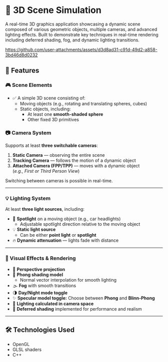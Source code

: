 # 🌌 3D Scene Simulation

A real-time 3D graphics application showcasing a dynamic scene composed of various geometric objects, multiple cameras, and advanced lighting effects. Built to demonstrate key techniques in real-time rendering including deferred shading, fog, and dynamic lighting transitions.


https://github.com/user-attachments/assets/d3d8ad31-c91d-49d2-a858-3bd46d8d0232




## 🧩 Features

### 🎮 Scene Elements

- ✅ A simple 3D scene consisting of:
  - Moving objects (e.g., rotating and translating spheres, cubes)
  - Static objects, including:
    - At least one **smooth-shaded sphere**
    - Other fixed 3D primitives


### 📷 Camera System

Supports at least **three switchable cameras**:

1. **Static Camera** — observing the entire scene
2. **Tracking Camera** — follows the motion of a dynamic object
3. **Attached Camera (FPP/TPP)** — moves with a dynamic object  
   (_e.g., First or Third Person View_)

Switching between cameras is possible in real-time.

---

### 💡 Lighting System

At least **three light sources**, including:

- 🔦 **Spotlight** on a moving object (e.g., car headlights)
  - Adjustable spotlight direction relative to the moving object
- 💡 **Static light source**
  - Can be either **point light** or **spotlight**
- 🔥 **Dynamic attenuation** — lights fade with distance

---

### 🎨 Visual Effects & Rendering

- 🔭 **Perspective projection**
- 🧪 **Phong shading model**
  - Normal vector interpolation for smooth lighting
- 🌫️ **Fog** with smooth transitions
- 🌗 **Day/Night mode toggle**
- ✨ **Specular model toggle:** Choose between **Phong** and **Blinn-Phong**
- 📸 **Lighting calculated in camera space**
- 🧱 **Deferred shading** implemented for performance and realism

---

## 🛠️ Technologies Used

- OpenGL 
- GLSL shaders
- C++




